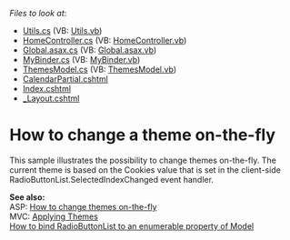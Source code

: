 <!-- default file list -->
*Files to look at*:

* [Utils.cs](./CS/MvcApp_Theme/Code/Utils.cs) (VB: [Utils.vb](./VB/MvcApp_Theme/Code/Utils.vb))
* [HomeController.cs](./CS/MvcApp_Theme/Controllers/HomeController.cs) (VB: [HomeController.vb](./VB/MvcApp_Theme/Controllers/HomeController.vb))
* [Global.asax.cs](./CS/MvcApp_Theme/Global.asax.cs) (VB: [Global.asax.vb](./VB/MvcApp_Theme/Global.asax.vb))
* [MyBinder.cs](./CS/MvcApp_Theme/Models/MyBinder.cs) (VB: [MyBinder.vb](./VB/MvcApp_Theme/Models/MyBinder.vb))
* [ThemesModel.cs](./CS/MvcApp_Theme/Models/ThemesModel.cs) (VB: [ThemesModel.vb](./VB/MvcApp_Theme/Models/ThemesModel.vb))
* [CalendarPartial.cshtml](./CS/MvcApp_Theme/Views/Home/CalendarPartial.cshtml)
* [Index.cshtml](./CS/MvcApp_Theme/Views/Home/Index.cshtml)
* [_Layout.cshtml](./CS/MvcApp_Theme/Views/Shared/_Layout.cshtml)
<!-- default file list end -->
# How to change a theme on-the-fly


<p>This sample illustrates the possibility to change themes on-the-fly. The current theme is based on the Cookies value that is set in the client-side RadioButtonList.SelectedIndexChanged event handler. </p><p><strong>See also:</strong><br />
ASP: <a href="https://www.devexpress.com/Support/Center/p/E1342">How to change themes on-the-fly</a><br />
MVC: <a href="http://documentation.devexpress.com/#AspNet/CustomDocument9143"><u>Applying Themes</u></a><br />
<a href="https://www.devexpress.com/Support/Center/p/E2871">How to bind RadioButtonList to an enumerable property of Model</a></p>

<br/>


